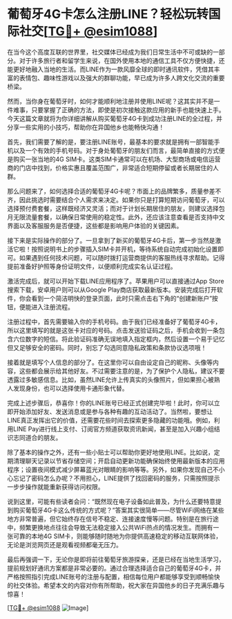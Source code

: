 # 葡萄牙4G卡怎么注册LINE？轻松玩转国际社交[[TG💪+ @esim1088](https://t.me/s/esim1088)]

在当今这个高度互联的世界里，社交媒体已经成为我们日常生活中不可或缺的一部分。对于许多旅行者和留学生来说，在国外使用本地的通信工具不仅方便快捷，还能更好地融入当地的生活。而LINE作为一款风靡全球的即时通讯软件，凭借其丰富的表情包、趣味性游戏以及强大的群聊功能，早已成为许多人跨文化交流的重要桥梁。

然而，当你身在葡萄牙时，如何才能顺利地注册并使用LINE呢？这其实并不是一件难事，只要掌握了正确的方法，即使是初次接触这款应用的新手也能快速上手。今天这篇文章就将为你详细讲解从购买葡萄牙4G卡到成功注册LINE的全过程，并分享一些实用的小技巧，帮助你在异国他乡也能畅快沟通！

首先，我们需要了解的是，要注册LINE账号，最基本的要求就是拥有一部智能手机以及一个有效的手机号码。对于身处葡萄牙的朋友们而言，最简单直接的方式便是购买一张当地的4G SIM卡。这类SIM卡通常可以在机场、大型商场或电信运营商的门店中找到，价格实惠且覆盖范围广，非常适合短期停留或者长期居住的人群。

那么问题来了，如何选择合适的葡萄牙4G卡呢？市面上的品牌繁多，质量参差不齐，因此挑选时需要结合个人需求来决定。如果你只是打算短期访问葡萄牙，可以选择预付费套餐，这样既经济又灵活；而对于计划长期居住的朋友，则建议选择包月无限流量套餐，以确保日常使用的稳定性。此外，还应该注意查看是否支持中文界面以及客服服务是否便捷，这些都是影响用户体验的关键因素。

接下来是实际操作的部分了。一旦拿到了新买的葡萄牙4G卡后，第一步当然是激活它啦！按照说明书上的步骤插入SIM卡并开机，等待系统自动完成初始化设置即可。如果遇到任何技术问题，可以随时拨打运营商提供的客服热线寻求帮助。记得提前准备好护照等身份证明文件，以便顺利完成实名认证过程。

激活完成后，就可以开始下载LINE应用程序了。苹果用户可以直接通过App Store搜索下载，安卓用户则可以从Google Play商店获取最新版本。安装完成后打开软件，你会看到一个简洁明快的登录页面，此时只需点击右下角的“创建新账户”按钮，便能进入注册流程。

注册过程中，首先需要输入你的手机号码。由于我们已经准备好了葡萄牙4G卡，所以这里填写的就是这张卡对应的号码。点击发送验证码之后，手机会收到一条包含六位数字的短信。将此验证码准确无误地填入指定框内，然后设置一个易于记忆但又足够安全的密码。同时，别忘了勾选同意隐私政策和条款协议选项哦！

接着就是填写个人信息的部分了。在这里你可以自由设定自己的昵称、头像等内容，这些都会展示给其他好友。不过需要注意的是，为了保护个人隐私，建议不要透露过多敏感信息。比如，虽然LINE允许上传真实的头像照片，但如果担心被熟人发现身份，也可以选择使用卡通形象代替。

完成上述步骤后，恭喜你！你的LINE账号已经正式创建完毕啦！此时，你可以立即开始添加好友、发送消息或是参与各种有趣的互动活动了。当然啦，要想让LINE真正发挥出它的价值，还需要花些时间去探索更多隐藏的功能哦。例如，利用LINE Pay进行线上支付、订阅官方频道获取资讯新闻，甚至是加入兴趣小组结识志同道合的朋友。

除了基本的操作之外，还有一些小贴士可以帮助你更好地使用LINE。比如说，定期清理聊天记录以节省存储空间；开启自动更新功能确保始终使用最新版本的应用程序；设置夜间模式减少屏幕蓝光对眼睛的影响等等。另外，如果你发现自己不小心忘记了密码怎么办呢？不用担心，LINE提供了找回密码的服务，只需按照提示一步步操作就能重新获得访问权限。

说到这里，可能有些读者会问：“既然现在电子设备如此普及，为什么还要特意提到购买葡萄牙4G卡这么传统的方式呢？”答案其实很简单——尽管WiFi网络在某些地方非常普遍，但它始终存在信号不稳定、连接速度慢等问题。特别是在旅行途中，频繁更换地点往往会导致无法稳定接入公共WiFi热点的情况发生。而拥有一张可靠的本地4G SIM卡，则能够随时随地为你提供高速稳定的移动互联网体验，无论是浏览网页还是观看视频都毫无压力。

最后再强调一下，无论你是即将前往葡萄牙旅游探亲，还是已经在当地生活学习，提前规划好通讯方案都是非常必要的。通过合理选择适合自己的葡萄牙4G卡，并严格按照指引完成LINE账号的注册与配置，相信每位用户都能够享受到顺畅愉快的社交体验。希望本文的内容对你有所帮助，祝大家在异国他乡的日子充满乐趣与惊喜！

[[TG💪+ @esim1088](https://t.me/s/esim1088) ![Image](https://i.postimg.cc/4NQfJmqS/Snipaste-2025-05-13-00-14-12.png)]